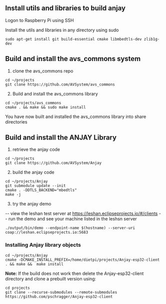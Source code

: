 ## Install utils and libraries to build anjay ###

Logon to Raspberry Pi using SSH

Install the utils and libraries in any directory using sudo

``` 
sudo apt-get install git build-essential cmake libmbedtls-dev zlib1g-dev
```

## Build and install the avs_commons system ##

1. clone the avs_commons repo
```
cd ~/projects
git clone https://github.com/AVSystem/avs_commons
```
2. Build and install the avs_commons library
```
cd ~/projects/avs_commons
cmake . && make && sudo make install
```

You have now built and installed the avs_commons library into share directories

## Build and install the ANJAY Library ##

1. retrieve the anjay code
```
cd ~/projects
git clone https://github.com/AVSystem/Anjay
```
2. build the anjay code
```
cd ~/projects/Anjay
git submodule update --init
cmake . -DDTLS_BACKEND="mbedtls"
make -j
```
3. try the anjay demo

-- view the leshan test server at https://leshan.eclipseprojects.io/#/clients
-- run the demo and see your machine listed in the leshsn server
```
./output/bin/demo --endpoint-name $(hostname) --server-uri coap://leshan.eclipseprojects.io:5683
```

### Installing Anjay library objects

```
cd ~/projects/Anjay
cmake -DCMAKE_INSTALL_PREFIX=/home/dietpi/projects/Anjay-esp32-client . && make &&  make install
```


**Note:** If the build does not work then delete the Anjay-esp32-client directory and clone a prebuilt version using:

```
cd projects
git clone --recurse-submodules --remote-submodules https://github.com/pschragger/Anjay-esp32-client
```

